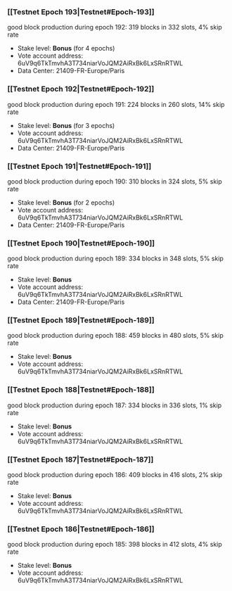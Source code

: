 ### [[Testnet Epoch 193|Testnet#Epoch-193]]
good block production during epoch 192: 319 blocks in 332 slots, 4% skip rate
* Stake level: **Bonus** (for 4 epochs)
* Vote account address: 6uV9q6TkTmvhA3T734niarVoJQM2AiRxBk6LxSRnRTWL
* Data Center: 21409-FR-Europe/Paris
### [[Testnet Epoch 192|Testnet#Epoch-192]]
good block production during epoch 191: 224 blocks in 260 slots, 14% skip rate
* Stake level: **Bonus** (for 3 epochs)
* Vote account address: 6uV9q6TkTmvhA3T734niarVoJQM2AiRxBk6LxSRnRTWL
* Data Center: 21409-FR-Europe/Paris
### [[Testnet Epoch 191|Testnet#Epoch-191]]
good block production during epoch 190: 310 blocks in 324 slots, 5% skip rate
* Stake level: **Bonus** (for 2 epochs)
* Vote account address: 6uV9q6TkTmvhA3T734niarVoJQM2AiRxBk6LxSRnRTWL
* Data Center: 21409-FR-Europe/Paris
### [[Testnet Epoch 190|Testnet#Epoch-190]]
good block production during epoch 189: 334 blocks in 348 slots, 5% skip rate
* Stake level: **Bonus**
* Vote account address: 6uV9q6TkTmvhA3T734niarVoJQM2AiRxBk6LxSRnRTWL
* Data Center: 21409-FR-Europe/Paris
### [[Testnet Epoch 189|Testnet#Epoch-189]]
good block production during epoch 188: 459 blocks in 480 slots, 5% skip rate
* Stake level: **Bonus**
* Vote account address: 6uV9q6TkTmvhA3T734niarVoJQM2AiRxBk6LxSRnRTWL
### [[Testnet Epoch 188|Testnet#Epoch-188]]
good block production during epoch 187: 334 blocks in 336 slots, 1% skip rate
* Stake level: **Bonus**
* Vote account address: 6uV9q6TkTmvhA3T734niarVoJQM2AiRxBk6LxSRnRTWL
### [[Testnet Epoch 187|Testnet#Epoch-187]]
good block production during epoch 186: 409 blocks in 416 slots, 2% skip rate
* Stake level: **Bonus**
* Vote account address: 6uV9q6TkTmvhA3T734niarVoJQM2AiRxBk6LxSRnRTWL
### [[Testnet Epoch 186|Testnet#Epoch-186]]
good block production during epoch 185: 398 blocks in 412 slots, 4% skip rate
* Stake level: **Bonus**
* Vote account address: 6uV9q6TkTmvhA3T734niarVoJQM2AiRxBk6LxSRnRTWL